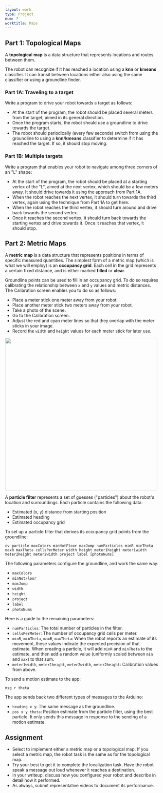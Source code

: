 ```yaml
---
layout: work
type: Project
num: 7
worktitle: Maps
---
```


## Part 1: Topological Maps

A **topological map** is a data structure that represents locations and 
routes between them. 

The robot can recognize if it has reached a location using a **knn** or **kmeans**
classifier. It can transit between locations either also using the same classifier
or using a groundline finder.

### Part 1A: Traveling to a target

Write a program to drive your robot towards a target as follows:
* At the start of the program, the robot should be placed several meters from
  the target, aimed in its general direction.
* Once the program starts, the robot should use a groundline to drive towards
  the target.
* The robot should periodically (every few seconds) switch from using the 
  groundline to using a **knn**/**kmeans** classifier to determine if it has
  reached the target. If so, it should stop moving.
  
### Part 1B: Multiple targets

Write a program that enables your robot to navigate among three corners of 
an "L" shape:
* At the start of the program, the robot should be placed at a starting vertex
  of the "L", aimed at the next vertex, which should be a few meters away. It
  should drive towards it using the approach from Part 1A.
* When the robot reaches the next vertex, it should turn towards the third 
  vertex, again using the technique from Part 1A to get here.
* When the robot reaches the third vertex, it should turn around and drive
  back towards the second vertex.
* Once it reaches the second vertex, it should turn back towards the starting
  vertex and drive towards it. Once it reaches that vertex, it should stop.
  
## Part 2: Metric Maps

A **metric map** is a data structure that represents positions in terms of
specific measured quantities. The simplest form of a metric map (which is what
we will employ) is an **occupancy grid**. Each cell in the grid represents a 
certain fixed distance, and is either marked **filled** or **clear**. 

Groundline points can be used to fill in an occupancy grid. To do so requires
calibrating the relationship between `x` and `y` values and metric distances. 
The Calibration screen enables you to do so as follows:
* Place a meter stick one meter away from your robot.
* Place another meter stick two meters away from your robot.
* Take a photo of the scene.
* Go to the Calibration screen.
* Adjust the red and cyan meter lines so that they overlap with the meter sticks in your image.
* Record the `width` and `height` values for each meter stick for later use.

<img src="https://hendrix-cs.github.io{{site.baseurl}}/assets/images/Calibration.png" width=500>

A **particle filter** represents a set of guesses ("particles") about the robot's 
location and surroundings. Each particle contains the following data:
* Estimated (x, y) distance from starting position
* Estimated heading
* Estimated occupancy grid

To set up a particle filter that derives its occupancy grid points from the 
groundline:

    cv particle maxColors minNotFloor maxJump numParticles minR minTheta maxR maxTheta cellsPerMeter width height meter1height meter1width meter2height meter2width project label [photoNums]

The following parameters configure the groundline, and work the same way:
* `maxColors`
* `minNotFloor`
* `maxJump`
* `width`
* `height`
* `project`
* `label`
* `photoNums`

Here is a guide to the remaining parameters:
* `numParticles`: The total number of particles in the filter.
* `cellsPerMeter`: The number of occupancy grid cells per meter.
* `minR`, `minTheta`, `maxR`, `maxTheta`: When the robot reports an estimate of its
  movement, these values indicate the expected precision of that estimate. 
  When creating a particle, it will add `minR` and `minTheta` to the estimate, and
  then add a random value (uniformly scaled between `min` and `max`) to that sum.
* `meter1width`, `meter1height`, `meter2width`, `meter2height`: Calibration values from above.

To send a motion estimate to the app:

    msg r theta
    
The app sends back two different types of messages to the Arduino:
* `heading x y`: The same message as the groundline.
* `pos x y theta`: Position estimate from the particle filter, using the best particle.
  It only sends this message in response to the sending of a motion estimate.
  
## Assignment

* Select to implement either a metric map or a topological map. If you select a 
metric map, the robot task is the same as for the topological map.
* Try your best to get it to complete the localization task. Have the robot speak a
message out loud whenever it reaches a destination.
* In your writeup, discuss how you configured your robot and describe in detail
  how it performed.
* As always, submit representative videos to document its performance.

